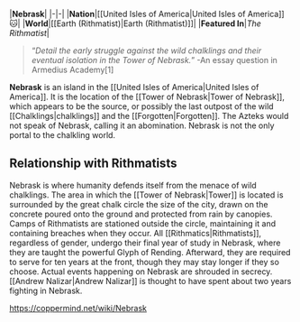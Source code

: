 |**Nebrask**|
|-|-|
|**Nation**|[[United Isles of America\|United Isles of America]]🐱︎|
|**World**|[[Earth (Rithmatist)\|Earth (Rithmatist)]]|
|**Featured In**|*The Rithmatist*|

>“*Detail the early struggle against the wild chalklings and their eventual isolation in the Tower of Nebrask.*”
\-An essay question in Armedius Academy[1]


**Nebrask** is an island in the [[United Isles of America\|United Isles of America]]. It is the location of the [[Tower of Nebrask\|Tower of Nebrask]], which appears to be the source, or possibly the last outpost of the wild [[Chalklings\|chalklings]] and the [[Forgotten\|Forgotten]]. The Azteks would not speak of Nebrask, calling it an abomination. Nebrask is not the only portal to the chalkling world.

## Relationship with Rithmatists
Nebrask is where humanity defends itself from the menace of wild chalklings. The area in which the [[Tower of Nebrask\|Tower]] is located is surrounded by the great chalk circle the size of the city, drawn on the concrete poured onto the ground and protected from rain by canopies. Camps of Rithmatists are stationed outside the circle, maintaining it and containing breaches when they occur.
All [[Rithmatics\|Rithmatists]], regardless of gender, undergo their final year of study in Nebrask, where they are taught the powerful Glyph of Rending. Afterward, they are required to serve for ten years at the front, though they may stay longer if they so choose. Actual events happening on Nebrask are shrouded in secrecy.
[[Andrew Nalizar\|Andrew Nalizar]] is thought to have spent about two years fighting in Nebrask.



https://coppermind.net/wiki/Nebrask